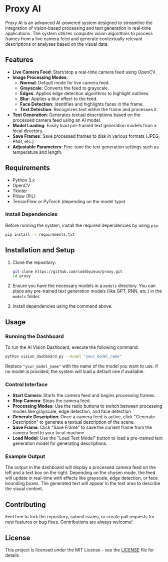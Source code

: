 # Proxy AI

Proxy AI is an advanced AI-powered system designed to streamline the integration of vision-based processing and text generation in real-time applications. The system utilizes computer vision algorithms to process frames from a live camera feed and generate contextually relevant descriptions or analyses based on the visual data.

## Features

- **Live Camera Feed**: Start/stop a real-time camera feed using OpenCV.
- **Image Processing Modes**:
  - **Normal**: Default mode for live camera feed.
  - **Grayscale**: Converts the feed to grayscale.
  - **Edges**: Applies edge detection algorithms to highlight outlines.
  - **Blur**: Applies a blur effect to the feed.
  - **Face Detection**: Identifies and highlights faces in the frame.
  - **Text Detection**: Recognizes text within the frame and processes it.
- **Text Generation**: Generates textual descriptions based on the processed camera feed using an AI model.
- **Model Loading**: Easily load pre-trained text generation models from a local directory.
- **Save Frames**: Save processed frames to disk in various formats (JPEG, PNG, etc.).
- **Adjustable Parameters**: Fine-tune the text generation settings such as temperature and length.

## Requirements

- Python 3.x
- OpenCV
- Tkinter
- Pillow (PIL)
- TensorFlow or PyTorch (depending on the model type)

### Install Dependencies

Before running the system, install the required dependencies by using `pip`:

```bash
pip install -r requirements.txt
```

## Installation and Setup

1. Clone the repository:

    ```bash
    git clone https://github.com/codebyzeun/proxy.git
    cd proxy
    ```

2. Ensure you have the necessary models in a `models` directory. You can place any pre-trained text generation models (like GPT, RNN, etc.) in the `models` folder.

3. Install dependencies using the command above.

## Usage

### Running the Dashboard

To run the AI Vision Dashboard, execute the following command:

```bash
python vision_dashboard.py --model "your_model_name"
```

Replace `"your_model_name"` with the name of the model you want to use. If no model is provided, the system will load a default one if available.

### Control Interface

- **Start Camera**: Starts the camera feed and begins processing frames.
- **Stop Camera**: Stops the camera feed.
- **Processing Modes**: Use the radio buttons to switch between processing modes like grayscale, edge detection, and face detection.
- **Generate Description**: Once a camera feed is active, click "Generate Description" to generate a textual description of the scene.
- **Save Frame**: Click "Save Frame" to save the current frame from the camera feed to your local machine.
- **Load Model**: Use the "Load Text Model" button to load a pre-trained text generation model for generating descriptions.

### Example Output

The output in the dashboard will display a processed camera feed on the left and a text box on the right. Depending on the chosen mode, the feed will update in real-time with effects like grayscale, edge detection, or face bounding boxes. The generated text will appear in the text area to describe the visual content.

## Contributing

Feel free to fork the repository, submit issues, or create pull requests for new features or bug fixes. Contributions are always welcome!

## License

This project is licensed under the MIT License - see the [LICENSE](LICENSE) file for details.
